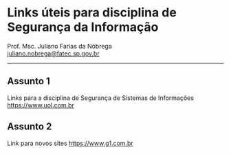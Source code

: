 # Links úteis para disciplina de Segurança da Informação
Prof. Msc. Juliano Farias da Nóbrega <br>
juliano.nobrega@fatec.sp.gov.br 
<hr>

## Assunto 1
Links para a disciplina de Segurança de Sistemas de Informações https://www.uol.com.br

## Assunto 2
Link para novos sites https://www.g1.com.br


